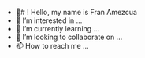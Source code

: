- 👋# ! Hello, my name is Fran Amezcua
- 👀 I’m interested in ...
- 🌱 I’m currently learning ...
- 💞️ I’m looking to collaborate on ...
- 📫 How to reach me ...

<!---
Desekrator/Desekrator is a ✨ special ✨ repository because its `README.md` (this file) appears on your GitHub profile.
You can click the Preview link to take a look at your changes.
--->
